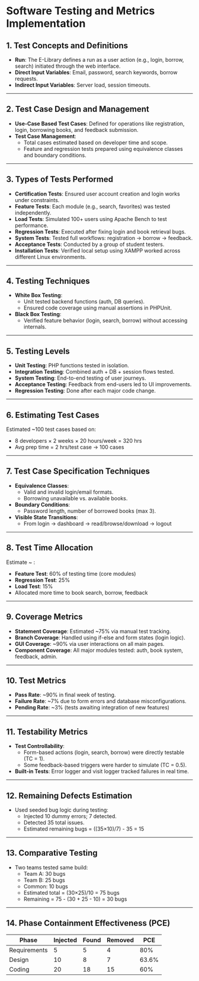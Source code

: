 # Software Testing and Metrics Implementation

## 1. Test Concepts and Definitions

- **Run**: The E-Library defines a run as a user action (e.g., login, borrow, search) initiated through the web interface.
- **Direct Input Variables**: Email, password, search keywords, borrow requests.
- **Indirect Input Variables**: Server load, session timeouts.

---

## 2. Test Case Design and Management

- **Use-Case Based Test Cases**: Defined for operations like registration, login, borrowing books, and feedback submission.
- **Test Case Management**:
  - Total cases estimated based on developer time and scope.
  - Feature and regression tests prepared using equivalence classes and boundary conditions.

---

## 3. Types of Tests Performed

- **Certification Tests**: Ensured user account creation and login works under constraints.
- **Feature Tests**: Each module (e.g., search, favorites) was tested independently.
- **Load Tests**: Simulated 100+ users using Apache Bench to test performance.
- **Regression Tests**: Executed after fixing login and book retrieval bugs.
- **System Tests**: Tested full workflows: registration → borrow → feedback.
- **Acceptance Tests**: Conducted by a group of student testers.
- **Installation Tests**: Verified local setup using XAMPP worked across different Linux environments.

---

## 4. Testing Techniques

- **White Box Testing**:
  - Unit tested backend functions (auth, DB queries).
  - Ensured code coverage using manual assertions in PHPUnit.
- **Black Box Testing**:
  - Verified feature behavior (login, search, borrow) without accessing internals.

---

## 5. Testing Levels

- **Unit Testing**: PHP functions tested in isolation.
- **Integration Testing**: Combined auth + DB + session flows tested.
- **System Testing**: End-to-end testing of user journeys.
- **Acceptance Testing**: Feedback from end-users led to UI improvements.
- **Regression Testing**: Done after each major code change.

---

## 6. Estimating Test Cases

Estimated ~100 test cases based on:
- 8 developers × 2 weeks × 20 hours/week = 320 hrs
- Avg prep time = 2 hrs/test case → 100 cases

---

## 7. Test Case Specification Techniques

- **Equivalence Classes**:
  - Valid and invalid login/email formats.
  - Borrowing unavailable vs. available books.
- **Boundary Conditions**:
  - Password length, number of borrowed books (max 3).
- **Visible State Transitions**:
  - From login → dashboard → read/browse/download → logout

---

## 8. Test Time Allocation
Estimate ~ :
- **Feature Test**: 60% of testing time (core modules)
- **Regression Test**: 25%
- **Load Test**: 15%
- Allocated more time to book search, borrow, feedback

---

## 9. Coverage Metrics

- **Statement Coverage**: Estimated ~75% via manual test tracking.
- **Branch Coverage**: Handled using if-else and form states (login logic).
- **GUI Coverage**: ~90% via user interactions on all main pages.
- **Component Coverage**: All major modules tested: auth, book system, feedback, admin.

---

## 10. Test Metrics

- **Pass Rate**: ~90% in final week of testing.
- **Failure Rate**: ~7% due to form errors and database misconfigurations.
- **Pending Rate**: ~3% (tests awaiting integration of new features)

---

## 11. Testability Metrics

- **Test Controllability**:
  - Form-based actions (login, search, borrow) were directly testable (TC = 1).
  - Some feedback-based triggers were harder to simulate (TC = 0.5).
- **Built-in Tests**: Error logger and visit logger tracked failures in real time.

---

## 12. Remaining Defects Estimation

- Used seeded bug logic during testing:
  - Injected 10 dummy errors; 7 detected.
  - Detected 35 total issues.
  - Estimated remaining bugs = ((35×10)/7) - 35 = 15

---

## 13. Comparative Testing

- Two teams tested same build:
  - Team A: 30 bugs
  - Team B: 25 bugs
  - Common: 10 bugs
  - Estimated total = (30×25)/10 = 75 bugs
  - Remaining = 75 - (30 + 25 - 10) = 30 bugs

---

## 14. Phase Containment Effectiveness (PCE)

| Phase        | Injected | Found | Removed | PCE       |
|--------------|----------|-------|---------|-----------|
| Requirements | 5        | 5     | 4       | 80%       |
| Design       | 10       | 8     | 7       | 63.6%     |
| Coding       | 20       | 18    | 15      | 60%       |
